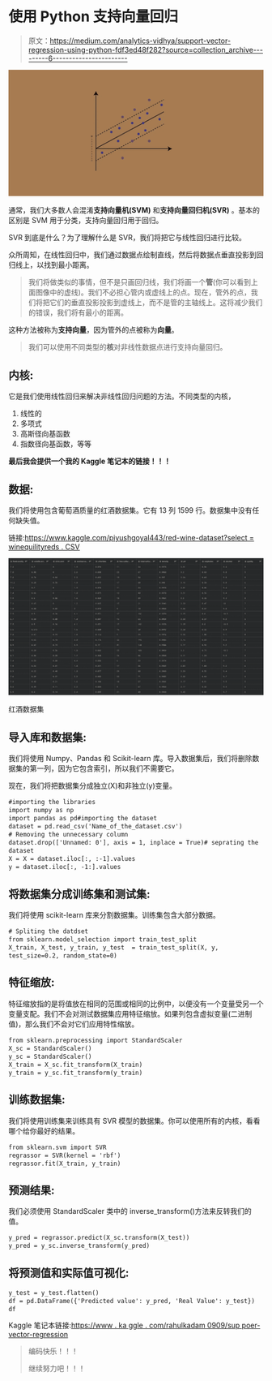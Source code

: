 # 使用 Python 支持向量回归

> 原文：<https://medium.com/analytics-vidhya/support-vector-regression-using-python-fdf3ed48f282?source=collection_archive---------6----------------------->

![](img/6c941e5b22144f31c7b07b485a58e20d.png)

通常，我们大多数人会混淆**支持向量机(SVM)** 和**支持向量回归机(SVR)** 。基本的区别是 SVM 用于分类，支持向量回归用于回归。

SVR 到底是什么？为了理解什么是 SVR，我们将把它与线性回归进行比较。

众所周知，在线性回归中，我们通过数据点绘制直线，然后将数据点垂直投影到回归线上，以找到最小距离。

> 我们将做类似的事情，但不是只画回归线，我们将画一个**管**(你可以看到上面图像中的虚线)。我们不必担心管内或虚线上的点。现在，管外的点，我们将把它们的垂直投影投影到虚线上，而不是管的主轴线上。这将减少我们的错误，我们将有最小的距离。

这种方法被称为**支持向量**，因为管外的点被称为**向量**。

> 我们可以使用不同类型的**核**对非线性数据点进行支持向量回归。

## 内核:

它是我们使用线性回归来解决非线性回归问题的方法。不同类型的内核，

1.  线性的
2.  多项式
3.  高斯径向基函数
4.  指数径向基函数，等等

**最后我会提供一个我的 Kaggle 笔记本的链接！！！**

## 数据:

我们将使用包含葡萄酒质量的红酒数据集。它有 13 列 1599 行。数据集中没有任何缺失值。

链接:[https://www.kaggle.com/piyushgoyal443/red-wine-dataset?select = winequilityreds . CSV](https://www.kaggle.com/piyushgoyal443/red-wine-dataset?select=wineQualityReds.csv)

![](img/b03437c944765a57245e557dbab9be4c.png)

红酒数据集

## 导入库和数据集:

我们将使用 Numpy、Pandas 和 Scikit-learn 库。导入数据集后，我们将删除数据集的第一列，因为它包含索引，所以我们不需要它。

现在，我们将把数据集分成独立(X)和非独立(y)变量。

```
#importing the libraries 
import numpy as np
import pandas as pd#importing the dataset
dataset = pd.read_csv('Name_of_the_dataset.csv')
# Removing the unnecessary column
dataset.drop(['Unnamed: 0'], axis = 1, inplace = True)# seprating the dataset
X = X = dataset.iloc[:, :-1].values
y = dataset.iloc[:, -1:].values
```

## 将数据集分成训练集和测试集:

我们将使用 scikit-learn 库来分割数据集。训练集包含大部分数据。

```
# Spliting the datdset
from sklearn.model_selection import train_test_split
X_train, X_test, y_train, y_test  = train_test_split(X, y, test_size=0.2, random_state=0)
```

## 特征缩放:

特征缩放指的是将值放在相同的范围或相同的比例中，以便没有一个变量受另一个变量支配。我们不会对测试数据集应用特征缩放。如果列包含虚拟变量(二进制值)，那么我们不会对它们应用特性缩放。

```
from sklearn.preprocessing import StandardScaler
X_sc = StandardScaler()
y_sc = StandardScaler()
X_train = X_sc.fit_transform(X_train)
y_train = y_sc.fit_transform(y_train)
```

## 训练数据集:

我们将使用训练集来训练具有 SVR 模型的数据集。你可以使用所有的内核，看看哪个给你最好的结果。

```
from sklearn.svm import SVR
regrassor = SVR(kernel = 'rbf')
regrassor.fit(X_train, y_train)
```

## 预测结果:

我们必须使用 StandardScaler 类中的 inverse_transform()方法来反转我们的值。

```
y_pred = regrassor.predict(X_sc.transform(X_test))
y_pred = y_sc.inverse_transform(y_pred)
```

## 将预测值和实际值可视化:

```
y_test = y_test.flatten()
df = pd.DataFrame({'Predicted value': y_pred, 'Real Value': y_test})
df
```

Kaggle 笔记本链接:[https://www . ka ggle . com/rahulkadam 0909/sup poer-vector-regression](https://www.kaggle.com/rahulkadam0909/suppoer-vector-regression)

> 编码快乐！！！
> 
> 继续努力吧！！！